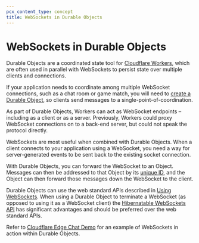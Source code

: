 ```yaml
---
pcx_content_type: concept
title: WebSockets in Durable Objects
---
```



# WebSockets in Durable Objects

Durable Objects are a coordinated state tool for [Cloudflare Workers](/workers/), which are often used in parallel with WebSockets to persist state over multiple clients and connections. 

If your application needs to coordinate among multiple WebSocket connections, such as a chat room or game match, you will need to [create a Durable Object](/durable-objects/learning/create-durable-object-stubs/), so clients send messages to a single-point-of-coordination. 

As part of Durable Objects, Workers can act as WebSocket endpoints – including as a client or as a server. Previously, Workers could proxy WebSocket connections on to a back-end server, but could not speak the protocol directly.

WebSockets are most useful when combined with Durable Objects. When a client connects to your application using a WebSocket, you need a way for server-generated events to be sent back to the existing socket connection. 

With Durable Objects, you can forward the WebSocket to an Object. Messages can then be addressed to that Object by its [unique ID](/durable-objects/learning/access-durable-object-from-a-worker/#1-create-durable-object-ids), and the Object can then forward those messages down the WebSocket to the client.

Durable Objects can use the web standard APIs described in [Using WebSockets](/workers/learning/using-websockets/). When using a Durable Object to terminate a WebSocket (as opposed to using it as a WebSocket client) the [Hibernatable WebSockets API](/durable-objects/api/hibernatable-websockets-api/) has significant advantages and should be preferred over the web standard APIs. 

Refer to [Cloudflare Edge Chat Demo](https://github.com/cloudflare/workers-chat-demo) for an example of WebSockets in action within Durable Objects.